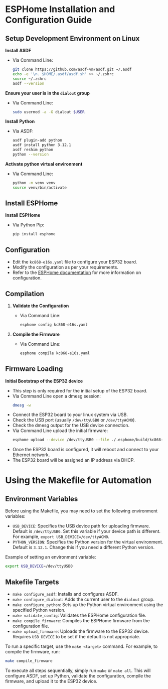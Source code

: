 # ESPHome Installation and Configuration Guide

## Setup Development Environment on Linux

**Install ASDF**
   - Via Command Line:
     ```bash
     git clone https://github.com/asdf-vm/asdf.git ~/.asdf
     echo -e '\n. $HOME/.asdf/asdf.sh' >> ~/.zshrc
     source ~/.zshrc
     asdf --version
     ```
**Ensure your user is in the `dialout` group**
- Via Command Line:
   ```bash
   sudo usermod -a -G dialout $USER
   ```

**Install Python**
   - Via ASDF:
     ```bash
     asdf plugin-add python
     asdf install python 3.12.1
     asdf reshim python
     python --version
     ```
**Activate python virtual environment**
- Via Command Line:
   ```bash
   python -m venv venv
   source venv/bin/activate
   ```
  
## Install ESPHome

**Install ESPHome**
   - Via Python Pip:
     ```bash
     pip install esphome
     ```

## Configuration

- Edit the `kc868-e16s.yaml` file to configure your ESP32 board.
- Modify the configuration as per your requirements.
- Refer to the [ESPHome documentation](https://esphome.io/) for more information on configuration.  

## Compilation

1. **Validate the Configuration**
   - Via Command Line:
     ```bash
     esphome config kc868-e16s.yaml
     ```

2. **Compile the Firmware**
   - Via Command Line:
     ```bash
     esphome compile kc868-e16s.yaml
     ```

## Firmware Loading

**Initial Bootstrap of the ESP32 device**
- This step is only required for the initial setup of the ESP32 board.
- Via Command Line open a dmesg session:
    ```bash
    dmesg -w
    ```
- Connect the ESP32 board to your linux system via USB.
- Check the USB port (usually `/dev/ttyUSB0` or `/dev/ttyACM0`).
- Check the dmesg output for the USB device connection.
- Via Command Line upload the initial firmware:
    ```bash
    esphome upload --device /dev/ttyUSB0 --file ./.esphome/build/kc868-e16s/.pioenvs/kc868-e16s/firmware.bin kc868-e16s.yaml
    ```
- Once the ESP32 board is configured, it will reboot and connect to your Ethernet network.
- The ESP32 board will be assigned an IP address via DHCP.

# Using the Makefile for Automation

## Environment Variables

Before using the Makefile, you may need to set the following environment variables:

- `USB_DEVICE`: Specifies the USB device path for uploading firmware. Default is `/dev/ttyUSB0`. Set this variable if your device path is different. For example, `export USB_DEVICE=/dev/ttyACM0`.
- `PYTHON_VERSION`: Specifies the Python version for the virtual environment. Default is `3.12.1`. Change this if you need a different Python version.

Example of setting an environment variable:
```bash
export USB_DEVICE=/dev/ttyUSB0
```

## Makefile Targets

- `make configure_asdf`: Installs and configures ASDF.
- `make configure_dialout`: Adds the current user to the `dialout` group.
- `make configure_python`: Sets up the Python virtual environment using the specified Python version.
- `make validate_config`: Validates the ESPHome configuration file.
- `make compile_firmware`: Compiles the ESPHome firmware from the configuration file.
- `make upload_firmware`: Uploads the firmware to the ESP32 device. Requires `USB_DEVICE` to be set if the default is not appropriate.

To run a specific target, use the `make <target>` command. For example, to compile the firmware, run:
```bash
make compile_firmware
```

To execute all steps sequentially, simply run `make` or `make all`. This will configure ASDF, set up Python, validate the configuration, compile the firmware, and upload it to the ESP32 device.
